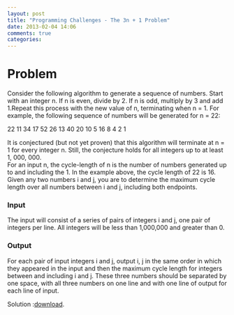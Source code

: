 ```yaml
---
layout: post
title: "Programming Challenges - The 3n + 1 Problem"
date: 2013-02-04 14:06
comments: true
categories: 
---
```


Problem 
====================

Consider the following algorithm to generate a sequence of numbers. Start with an integer n. If n is even, divide by 2. If n is odd, multiply by 3 and add 1.Repeat this process with the new value of n, terminating when n = 1. For example, the following sequence of numbers will be generated for n = 22:  
  
22 11 34 17 52 26 13 40 20 10 5 16 8 4 2 1  
  
It is conjectured (but not yet proven) that this algorithm will terminate at n = 1 for every integer n. Still, the conjecture holds for all integers up to at least 1, 000, 000.  
For an input n, the cycle-length of n is the number of numbers generated up to and including the 1. In the example above, the cycle length of 22 is 16. Given any two numbers i and j, you are to determine the maximum cycle length over all numbers between i and j, including both endpoints.  

### Input

The input will consist of a series of pairs of integers i and j, one pair of integers per line. All integers will be less than 1,000,000 and greater than 0.  

### Output  

For each pair of input integers i and j, output i, j in the same order in which they appeared in the input and then the maximum cycle length for integers between and including i and j. These three numbers should be separated by one space, with all three numbers on one line and with one line of output for each line of input.  


Solution :[download]( https://raw.github.com/viniciusmo/programming-challenges-problems/master/getting-started/The_3n_+_1_Problem.cpp).
